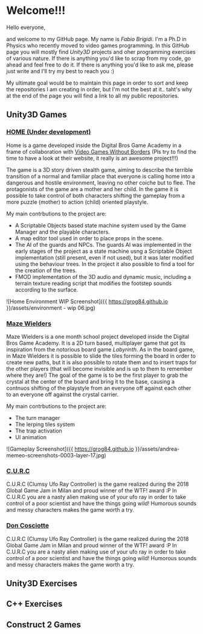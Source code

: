 # Welcome!!!

Hello everyone,

and welcome to my GitHub page. My name is *Fabio Brigidi*. I'm a Ph.D in Physics who recently moved to video games programming. In this GitHub page you will mostly find *Unity3D* projects and oher programming exercises of various nature. If there is anything you'd like to scrap from my code, go ahead and feel free to do it. If there is anything you'd like to ask me, please just write and I'll try my best to reach you :)

My ultimate goal would be to maintain this page in order to sort and keep the repositories I am creating in order, but I'm not the best at it.. taht's why at the end of the page you will find a link to all my public repositories.


## Unity3D Games

### [HOME (Under development)](https://github.com/Grog84/BigOne)

Home is a game developed inside the Digital Bros Game Academy in a frame of collaboration with [Video Games Without Borders](http://vgwb.org/) (Pls try to find the time to have a look at their website, it really is an awesome project!!!)

The game is a 3D story driven stealth game, aiming to describe the terrible transition of a normal and familiar place that everyone is calling home into a dangerous and hostile environment, leaving no other coiche but to flee. The protagonists of the game are a mother and her child. In the game it is possible to take control of both characters shifting the gameplay from a more puzzle (mother) to action (child) oriented playstyle. 

My main contrbutions to the project are:
- A Scriptable Objects based state machine system used by the Game Manager and the playable characters.
- A map editor tool used in order to place props in the scene.
- The AI of the guards and NPCs. The guards AI was implemented in the early stages of the project as a state machine usng a Scriptable Object implementation (still present, even if not used), but it was later modified using the behaviour trees. In the project it also possible to find a tool for the creation of the trees.
- FMOD implementation of the 3D audio and dynamic music, including a terrain texture reading script that modifies the footstep sounds according to the surface.

![Home Environment WIP Screenshot]({{ https://grog84.github.io }}/assets/environment - wip 06.jpg)

### [Maze Wielders](https://github.com/Grog84/LabirintoMagico.git)

Maze Wielders is a one month school project developed inside the Digital Bros Game Academy. It is a 2D turn based, multiplayer game that got its inspiration from the notorious board game *Labyrinth*. As in the board game, in Maze Wielders it is possible to slide the tiles forming the board in order to create new paths, but it is also possible to rotate them and to insert traps for the other players (that will become invisible and is up to them to remember where they are!) The goal of the game is to be the first player to grab the crystal at the center of the board and bring it to the base, causing a contnuos shifting of the playstyle from an everyone off against each other to an everyone off against the crystal carrier.

My main contrbutions to the project are:
- The turn manager
- The lerping tiles system
- The trap activation
- UI animation

![Gameplay Screenshot]({{ https://grog84.github.io }}/assets/andrea-memeo-screenshots-0003-layer-17.jpg)

### [C.U.R.C](https://github.com/Grog84/GGJ18)

C.U.R.C (Clumsy Ufo Ray Controller) is the game realized during the 2018 Global Game Jam in Milan and proud winner of the WTF! award :P
In C.U.R.C you are a nasty alien making use of your ufo ray in order to take control of a poor scientist and have the things going wild! Humorous sounds and messy characters makes the game worth a try.

### [Don Cosciotte](https://github.com/Grog84/DBGAGameJam)

C.U.R.C (Clumsy Ufo Ray Controller) is the game realized during the 2018 Global Game Jam in Milan and proud winner of the WTF! award :P
In C.U.R.C you are a nasty alien making use of your ufo ray in order to take control of a poor scientist and have the things going wild! Humorous sounds and messy characters makes the game worth a try.

## Unity3D Exercises

## C++ Exercises

## Construct 2 Games


